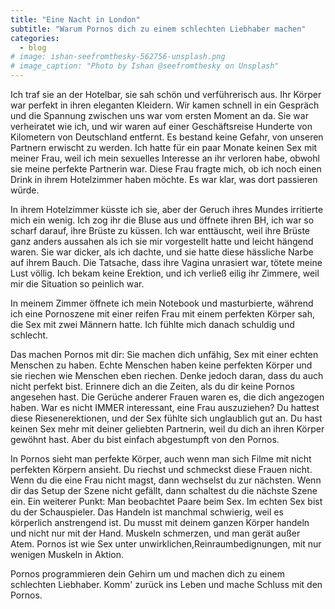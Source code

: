 ```yaml
---
title: "Eine Nacht in London"
subtitle: "Warum Pornos dich zu einem schlechten Liebhaber machen"
categories:
  - blog
# image: ishan-seefromthesky-562756-unsplash.png
# image_caption: "Photo by Ishan @seefromthesky on Unsplash"
---
```


Ich traf sie an der Hotelbar, sie sah schön und verführerisch aus. Ihr Körper war perfekt in ihren eleganten Kleidern. Wir kamen schnell in ein Gespräch und die Spannung zwischen uns war vom ersten Moment an da. Sie war verheiratet wie ich, und wir waren auf einer Geschäftsreise Hunderte von Kilometern von Deutschland entfernt. Es bestand keine Gefahr, von unseren Partnern erwischt zu werden. Ich hatte für ein paar Monate keinen Sex mit meiner Frau, weil ich mein sexuelles Interesse an ihr verloren habe, obwohl sie meine perfekte Partnerin war. Diese Frau fragte mich, ob ich noch einen Drink in ihrem Hotelzimmer haben möchte. Es war klar, was dort passieren würde.

In ihrem Hotelzimmer küsste ich sie, aber der Geruch ihres Mundes irritierte mich ein wenig. Ich zog ihr die Bluse aus und öffnete ihren BH, ich war so scharf darauf, ihre Brüste zu küssen. Ich war enttäuscht, weil ihre Brüste ganz anders aussahen als ich sie mir vorgestellt hatte und leicht hängend waren. Sie war dicker, als ich dachte, und sie hatte diese hässliche Narbe auf ihrem Bauch. Die Tatsache, dass ihre Vagina unrasiert war, tötete meine Lust völlig. Ich bekam keine Erektion, und ich verließ eilig ihr Zimmere, weil mir die Situation so peinlich war.

In meinem Zimmer öffnete ich mein Notebook und masturbierte, während ich eine Pornoszene mit einer reifen Frau mit einem perfekten Körper sah, die Sex mit zwei Männern hatte. Ich fühlte mich danach schuldig und schlecht.

Das machen Pornos mit dir: Sie machen dich unfähig, Sex mit einer echten Menschen zu haben. Echte Menschen haben keine perfekten Körper und sie riechen wie Menschen eben riechen. Denke jedoch daran, dass du auch nicht perfekt bist. Erinnere dich an die Zeiten, als du dir keine Pornos angesehen hast. Die Gerüche anderer Frauen waren es, die dich angezogen haben. War es nicht IMMER interessant, eine Frau auszuziehen? Du hattest diese Riesenerektionen, und der Sex fühlte sich unglaublich gut an. Du hast keinen Sex mehr mit deiner geliebten Partnerin, weil du dich an ihren Körper gewöhnt hast. Aber du bist einfach abgestumpft von den Pornos.

In Pornos sieht man perfekte Körper, auch wenn man sich Filme mit nicht perfekten Körpern ansieht. Du riechst und schmeckst diese Frauen nicht. Wenn du die eine Frau nicht magst, dann wechselst du zur nächsten. Wenn dir das Setup der Szene nicht gefällt, dann schaltest du die nächste Szene ein. Ein weiterer Punkt: Man beobachtet Paare beim Sex. Im echten Sex bist du der Schauspieler. Das Handeln ist manchmal schwierig, weil es körperlich anstrengend ist. Du musst mit deinem ganzen Körper handeln und nicht nur mit der Hand. Muskeln schmerzen, und man gerät außer Atem. Pornos ist wie Sex unter unwirklichen,Reinraumbedignungen, mit nur wenigen Muskeln in Aktion.

Pornos programmieren dein Gehirn um und machen dich zu einem schlechten Liebhaber. Komm' zurück ins Leben und mache Schluss mit den Pornos.
